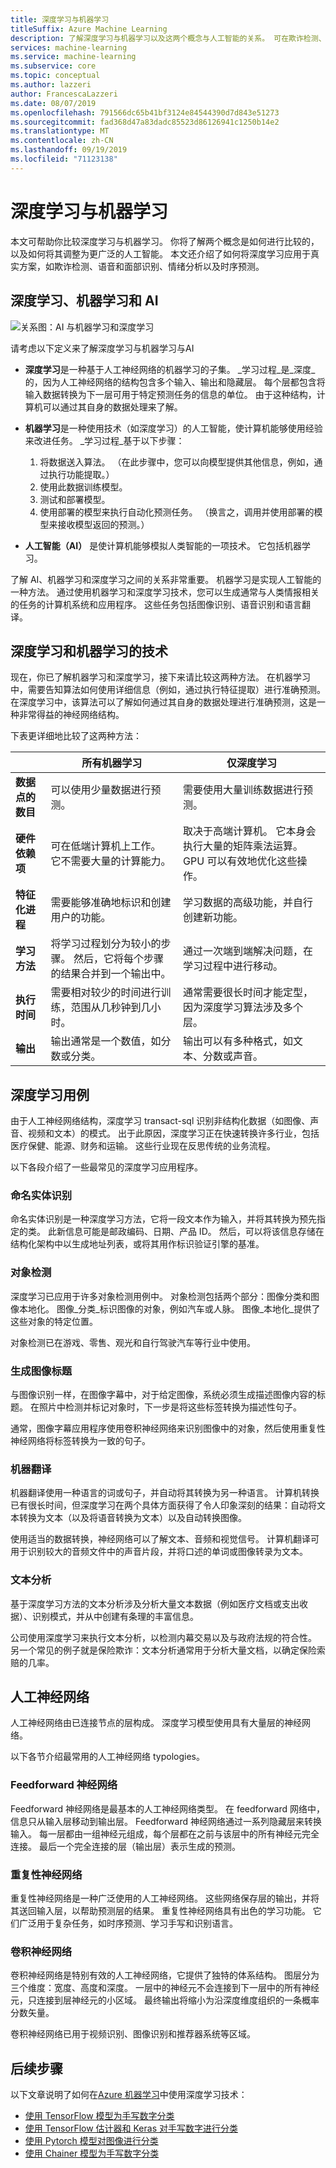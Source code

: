 ```yaml
---
title: 深度学习与机器学习
titleSuffix: Azure Machine Learning
description: 了解深度学习与机器学习以及这两个概念与人工智能的关系。 可在欺诈检测、语音和面部识别、情绪分析和时序预测等方案中应用深度学习。
services: machine-learning
ms.service: machine-learning
ms.subservice: core
ms.topic: conceptual
ms.author: lazzeri
author: FrancescaLazzeri
ms.date: 08/07/2019
ms.openlocfilehash: 791566dc65b41bf3124e84544390d7d843e51273
ms.sourcegitcommit: fad368d47a83dadc85523d86126941c1250b14e2
ms.translationtype: MT
ms.contentlocale: zh-CN
ms.lasthandoff: 09/19/2019
ms.locfileid: "71123138"
---
```

# <a name="deep-learning-vs-machine-learning"></a>深度学习与机器学习

本文可帮助你比较深度学习与机器学习。 你将了解两个概念是如何进行比较的，以及如何将其调整为更广泛的人工智能。 本文还介绍了如何将深度学习应用于真实方案，如欺诈检测、语音和面部识别、情绪分析以及时序预测。

## <a name="deep-learning-machine-learning-and-ai"></a>深度学习、机器学习和 AI

![关系图：AI 与机器学习和深度学习](./media/concept-deep-learning-vs-machine-learning/ai-vs-machine-learning-vs-deep-learning.png)

请考虑以下定义来了解深度学习与机器学习与AI

- **深度学习**是一种基于人工神经网络的机器学习的子集。 _学习过程_是_深度_的，因为人工神经网络的结构包含多个输入、输出和隐藏层。 每个层都包含将输入数据转换为下一层可用于特定预测任务的信息的单位。 由于这种结构，计算机可以通过其自身的数据处理来了解。

- **机器学习**是一种使用技术（如深度学习）的人工智能，使计算机能够使用经验来改进任务。 _学习过程_基于以下步骤：

   1. 将数据送入算法。 （在此步骤中，您可以向模型提供其他信息，例如，通过执行功能提取。）
   1. 使用此数据训练模型。
   1. 测试和部署模型。
   1. 使用部署的模型来执行自动化预测任务。 （换言之，调用并使用部署的模型来接收模型返回的预测。）

- **人工智能（AI）** 是使计算机能够模拟人类智能的一项技术。 它包括机器学习。 
 
了解 AI、机器学习和深度学习之间的关系非常重要。 机器学习是实现人工智能的一种方法。 通过使用机器学习和深度学习技术，您可以生成通常与人类情报相关的任务的计算机系统和应用程序。 这些任务包括图像识别、语音识别和语言翻译。

## <a name="techniques-of-deep-learning-vs-machine-learning"></a>深度学习和机器学习的技术 

现在，你已了解机器学习和深度学习，接下来请比较这两种方法。 在机器学习中，需要告知算法如何使用详细信息（例如，通过执行特征提取）进行准确预测。 在深度学习中，该算法可以了解如何通过其自身的数据处理进行准确预测，这是一种非常得益的神经网络结构。

下表更详细地比较了这两种方法：

| |所有机器学习 |仅深度学习|
|---|---|---|
|  **数据点的数目** | 可以使用少量数据进行预测。 | 需要使用大量训练数据进行预测。 |
|  **硬件依赖项** | 可在低端计算机上工作。 它不需要大量的计算能力。 | 取决于高端计算机。 它本身会执行大量的矩阵乘法运算。 GPU 可以有效地优化这些操作。 |
|  **特征化进程** | 需要能够准确地标识和创建用户的功能。 | 学习数据的高级功能，并自行创建新功能。 |
|  **学习方法** | 将学习过程划分为较小的步骤。 然后，它将每个步骤的结果合并到一个输出中。 | 通过一次端到端解决问题，在学习过程中进行移动。 |
|  **执行时间** | 需要相对较少的时间进行训练，范围从几秒钟到几小时。 | 通常需要很长时间才能定型，因为深度学习算法涉及多个层。 |
|  **输出** | 输出通常是一个数值，如分数或分类。 | 输出可以有多种格式，如文本、分数或声音。 |

## <a name="deep-learning-use-cases"></a>深度学习用例

由于人工神经网络结构，深度学习 transact-sql 识别非结构化数据（如图像、声音、视频和文本）的模式。 出于此原因，深度学习正在快速转换许多行业，包括医疗保健、能源、财务和运输。 这些行业现在反思传统的业务流程。 

以下各段介绍了一些最常见的深度学习应用程序。

### <a name="named-entity-recognition"></a>命名实体识别

命名实体识别是一种深度学习方法，它将一段文本作为输入，并将其转换为预先指定的类。 此新信息可能是邮政编码、日期、产品 ID。 然后，可以将该信息存储在结构化架构中以生成地址列表，或将其用作标识验证引擎的基准。

### <a name="object-detection"></a>对象检测

深度学习已应用于许多对象检测用例中。 对象检测包括两个部分：图像分类和图像本地化。 图像_分类_标识图像的对象，例如汽车或人脉。 图像_本地化_提供了这些对象的特定位置。 

对象检测已在游戏、零售、观光和自行驾驶汽车等行业中使用。

### <a name="image-caption-generation"></a>生成图像标题

与图像识别一样，在图像字幕中，对于给定图像，系统必须生成描述图像内容的标题。 在照片中检测并标记对象时，下一步是将这些标签转换为描述性句子。 

通常，图像字幕应用程序使用卷积神经网络来识别图像中的对象，然后使用重复性神经网络将标签转换为一致的句子。

### <a name="machine-translation"></a>机器翻译

机器翻译使用一种语言的词或句子，并自动将其转换为另一种语言。 计算机转换已有很长时间，但深度学习在两个具体方面获得了令人印象深刻的结果：自动将文本转换为文本（以及将语音转换为文本）以及自动转换图像。

使用适当的数据转换，神经网络可以了解文本、音频和视觉信号。 计算机翻译可用于识别较大的音频文件中的声音片段，并将口述的单词或图像转录为文本。

### <a name="text-analytics"></a>文本分析

基于深度学习方法的文本分析涉及分析大量文本数据（例如医疗文档或支出收据）、识别模式，并从中创建有条理的丰富信息。

公司使用深度学习来执行文本分析，以检测内幕交易以及与政府法规的符合性。 另一个常见的例子就是保险欺诈：文本分析通常用于分析大量文档，以确定保险索赔的几率。 

## <a name="artificial-neural-networks"></a>人工神经网络

人工神经网络由已连接节点的层构成。 深度学习模型使用具有大量层的神经网络。 

以下各节介绍最常用的人工神经网络 typologies。

### <a name="feedforward-neural-network"></a>Feedforward 神经网络

Feedforward 神经网络是最基本的人工神经网络类型。 在 feedforward 网络中，信息只从输入层移动到输出层。 Feedforward 神经网络通过一系列隐藏层来转换输入。 每一层都由一组神经元组成，每个层都在之前与该层中的所有神经元完全连接。 最后一个完全连接的层（输出层）表示生成的预测。

### <a name="recurrent-neural-network"></a>重复性神经网络

重复性神经网络是一种广泛使用的人工神经网络。 这些网络保存层的输出，并将其送回输入层，以帮助预测层的结果。 重复性神经网络具有出色的学习功能。 它们广泛用于复杂任务，如时序预测、学习手写和识别语言。

### <a name="convolutional-neural-networks"></a>卷积神经网络

卷积神经网络是特别有效的人工神经网络，它提供了独特的体系结构。 图层分为三个维度：宽度、高度和深度。 一层中的神经元不会连接到下一层中的所有神经元，只连接到层神经元的小区域。 最终输出将缩小为沿深度维度组织的一条概率分数矢量。 

卷积神经网络已用于视频识别、图像识别和推荐器系统等区域。

## <a name="next-steps"></a>后续步骤

以下文章说明了如何在[Azure 机器学习](https://docs.microsoft.com/azure/machine-learning/service/?WT.mc_id=docs-article-lazzeri)中使用深度学习技术：

- [使用 TensorFlow 模型为手写数字分类](https://docs.microsoft.com/azure/machine-learning/service/how-to-train-tensorflow?WT.mc_id=docs-article-lazzeri)
- [使用 TensorFlow 估计器和 Keras 对手写数字进行分类](https://docs.microsoft.com/azure/machine-learning/service/how-to-train-keras?WT.mc_id=docs-article-lazzeri)
- [使用 Pytorch 模型对图像进行分类](https://docs.microsoft.com/azure/machine-learning/service/how-to-train-pytorch?WT.mc_id=docs-article-lazzeri)
- [使用 Chainer 模型为手写数字分类](https://docs.microsoft.com/azure/machine-learning/service/how-to-train-chainer?WT.mc_id=docs-article-lazzeri)
